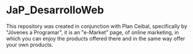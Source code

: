 # JaP_DesarrolloWeb

This repository was created in conjunction with Plan Ceibal, specifically by "Jóvenes a Programar", it is an "e-Market" page, of online marketing, in which you can enjoy the products offered there and in the same way offer your own products.
